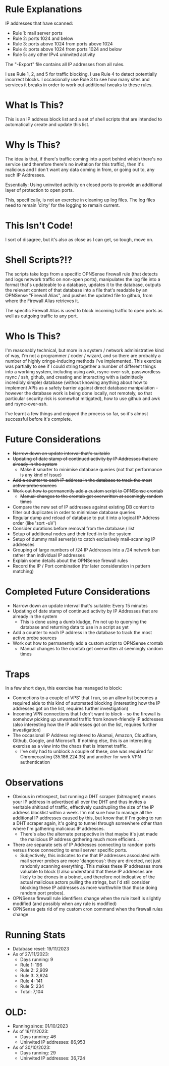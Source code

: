 # Rule Explanations

IP addresses that have scanned:

- Rule 1: mail server ports
- Rule 2: ports 1024 and below
- Rule 3: ports above 1024 from ports above 1024
- Rule 4: ports above 1024 from ports 1024 and below
- Rule 5: any other IPv4 uninvited activity

The "-Export" file contains all IP addresses from all rules.

I use Rule 1, 2, and 5 for traffic blocking. I use Rule 4 to detect potentially incorrect blocks. I occasionally use Rule 3 to see how many sites and services it breaks in order to work out additional tweaks to these rules.

# What Is This?
This is an IP address block list and a set of shell scripts that are intended to automatically create and update this list.

# Why Is This?
The idea is that, if there's traffic coming into a port behind which there's no service (and therefore there's no invitation for this traffic), then it's malicious and I don't want any data coming in from, or going out to, any such IP Addresses.

Essentially: Using uninvited activity on closed ports to provide an additional layer of protection to open ports.

This, specifically, is not an exercise in cleaning up log files. The log files need to remain 'dirty' for the logging to remain current.

# This Isn't Code!
I sort of disagree, but it's also as close as I can get, so tough, move on.

# Shell Scripts?!?
The scripts take logs from a specific OPNSense firewall rule (that detects and logs network traffic on non-open ports), manipulates the log file into a format that's updateable to a database, updates it to the database, outputs the relevant content of that database into a file that's readable by an OPNSense "Firewall Alias", and pushes the updated file to github, from where the Firewall Alias retrieves it.

The specific Firewall Alias is used to block incoming traffic to open ports as well as outgoing traffic to any port.

# Who Is This?
I'm reasonably technical, but more in a system / network administrative kind of way, I'm not a programmer / coder / wizard, and so there are probably a number of highly cringe-inducing methods I've implemented. This exercise was partially to see if I could string together a number of different things into a working system, including using awk, rsync-over-ssh, passwordless rsync / ssh, github, and creating and interacting with a (admittedly incredibly simple) database (without knowing anything about how to implement APIs as a safety barrier against direct database manipulation - however the database work is being done locally, not remotely, so that particular security risk is somewhat mitigated), how to use github and awk and rsync-over-ssh.

I've learnt a few things and enjoyed the process so far, so it's almost successful before it's complete.

# Future Considerations

- ~~Narrow down an update interval that's suitable~~
- ~~Updating of date stamp of continued activity by IP Addresses that are already in the system~~
  - Make it smarter to minimise database queries (not that performance is any kind of issue)
- ~~Add a counter to each IP address in the database to track the most active probe sources~~
- ~~Work out how to permanently add a custom script to OPNSense crontab~~
  - ~~Manual changes to the crontab get overwritten at seemingly random times~~
- Compare the new set of IP addresses against existing DB content to filter out duplicates in order to minimiase database queries
- Regular dump and reload of database to put it into a logical IP Address order (like 'sort -uV')
- Consider durations before removal from the database / list
- Setup of additional nodes and their feed-in to the system
- Setup of dummy mail server(s) to catch exclusively mail-scanning IP addresses
- Grouping of large numbers of /24 IP Addresses into a /24 network ban rather than individual IP addresses
- Explain some details about the OPNSense firewall rules
- Record the IP / Port combination (for later consideration in pattern matching)

# Completed Future Considerations

- Narrow down an update interval that's suitable: Every 15 minutes
- Updating of date stamp of continued activity by IP Addresses that are already in the system
  - This is done using a dumb kludge, I'm not up to querying the database and returning data to use in a script as yet
- Add a counter to each IP address in the database to track the most active probe sources
- Work out how to permanently add a custom script to OPNSense crontab
  - Manual changes to the crontab get overwritten at seemingly random times

# Traps
In a few short days, this exercise has managed to block:
- Connections to a couple of VPS' that I run, so an allow list becomes a required aide to this kind of automated blocking (interesting how the IP addresses got on the list, requires further investigation)
- Incoming VPN connections that I don't want to block - so the firewall is somehow picking up unwanted traffic from known-friendly IP addresses (also interesting how the IP addresses got on the list, requires further investigation)
- The occasional IP Address registered to Akamai, Amazon, Cloudflare, Github, Google, and Microsoft. If nothing else, this is an interesting exercise as a view into the chaos that is Internet traffic.
  - I've only had to unblock a couple of these, one was required for Chromecasting (35.186.224.35) and another for work VPN authentication

# Observations
- Obvious in retrospect, but running a DHT scraper (bitmagnet) means your IP address in advertised all over the DHT and thus invites a veritable shitload of traffic, effectively quadrupling the size of the IP address blocklist within a week. I'm not sure how to manage all the additional IP addresses caused by this, but know that if I'm going to run a DHT scraper again, it's going to tunnel through somewhere other than where I'm gathering malicious IP addresses.
  - There's also the alternate perspective in that maybe it's just made the malicious IP address gathering much more efficient...
- There are separate sets of IP Addresses connecting to random ports versus those connecting to email server specific ports.
  - Subjectively, this indicates to me that IP addresses associated with mail server probes are more 'dangerous': they are directed, not just randomly scanning everything. This makes these IP addresses more valuable to block (I also understand that these IP addresses are likely to be drones in a botnet, and therefore not indicative of the actual malicious actors pulling the strings, but I'd still consider blocking these IP addresses as more worthwhile than those doing random port probes).
- OPNSense firewall rule identifiers change when the rule itself is slightly modified (and possibly when any rule is modified)
- OPNSense gets rid of my custom cron command when the firewall rules change

# Running Stats
- Database reset: 19/11/2023
- As of 27/11/2023:
  - Days running: 9 
  - Rule 1:   196
  - Rule 2: 2,909
  - Rule 3: 3,624
  - Rule 4:   141
  - Rule 5:   234
  - Total:  7,104

# OLD:
- Running since: 01/10/2023
- As of 16/11/2023:
  - Days running: 46
  - Uninvited IP addresses: 86,953
- As of 30/10/2023:
  - Days running: 29
  - Uninvited IP addresses: 36,724
